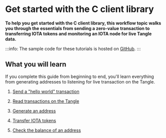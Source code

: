 # Get started with the C client library

**To help you get started with the C client library, this workflow topic walks you through the essentials from sending a zero-value transaction to transferring IOTA tokens and monitoring an IOTA node for live Tangle data.**

:::info:
The sample code for these tutorials is hosted on [GitHub](https://github.com/iota-community/c-iota-workshop).
:::

## What you will learn

If you complete this guide from beginning to end, you'll learn everything from generating addresses to listening for live transaction on the Tangle.

1. [Send a "hello world" transaction](../c/send-your-first-bundle.md)

2. [Read transactions on the Tangle](../c/read-transactions.md)

3. [Generate an address](../c/generate-an-address.md)

4. [Transfer IOTA tokens](../c/transfer-iota-tokens.md)

5. [Check the balance of an address](../c/check-balance.md)